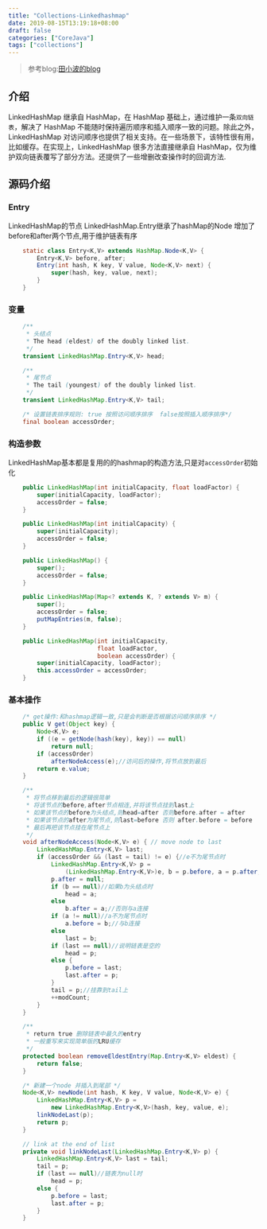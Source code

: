 ```yaml
---
title: "Collections-Linkedhashmap"
date: 2019-08-15T13:19:18+08:00
draft: false
categories: ["CoreJava"]
tags: ["collections"]
---
```


<!--more-->

> 参考blog:[田小波的blog](https://www.tianxiaobo.com/2018/01/24/LinkedHashMap-%E6%BA%90%E7%A0%81%E8%AF%A6%E7%BB%86%E5%88%86%E6%9E%90%EF%BC%88JDK1-8%EF%BC%89/)

## 介绍
LinkedHashMap 继承自 HashMap，在 HashMap 基础上，通过维护一条`双向链表`，解决了 HashMap 不能随时保持遍历顺序和插入顺序一致的问题。除此之外，LinkedHashMap 对访问顺序也提供了相关支持。在一些场景下，该特性很有用，比如缓存。在实现上，LinkedHashMap 很多方法直接继承自 HashMap，仅为维护双向链表覆写了部分方法。还提供了一些增删改查操作时的回调方法.


## 源码介绍
### Entry
LinkedHashMap的节点 LinkedHashMap.Entry继承了hashMap的Node 增加了before和after两个节点,用于维护链表有序
```java
    static class Entry<K,V> extends HashMap.Node<K,V> {
        Entry<K,V> before, after;
        Entry(int hash, K key, V value, Node<K,V> next) {
            super(hash, key, value, next);
        }
    }
```

### 变量
```java
    /**
     * 头结点
     * The head (eldest) of the doubly linked list.
     */
    transient LinkedHashMap.Entry<K,V> head;

    /**
     * 尾节点 
     * The tail (youngest) of the doubly linked list.
     */
    transient LinkedHashMap.Entry<K,V> tail;

    /* 设置链表排序规则: true 按照访问顺序排序  false按照插入顺序排序*/
    final boolean accessOrder;
```

### 构造参数
LinkedHashMap基本都是复用的的hashmap的构造方法,只是对`accessOrder`初始化
```java
    public LinkedHashMap(int initialCapacity, float loadFactor) {
        super(initialCapacity, loadFactor);
        accessOrder = false;
    }

    public LinkedHashMap(int initialCapacity) {
        super(initialCapacity);
        accessOrder = false;
    }

    public LinkedHashMap() {
        super();
        accessOrder = false;
    }

    public LinkedHashMap(Map<? extends K, ? extends V> m) {
        super();
        accessOrder = false;
        putMapEntries(m, false);
    }

    public LinkedHashMap(int initialCapacity,
                         float loadFactor,
                         boolean accessOrder) {
        super(initialCapacity, loadFactor);
        this.accessOrder = accessOrder;
    }

```

### 基本操作
```java
    /* get操作:和hashmap逻辑一致,只是会判断是否根据访问顺序排序 */
    public V get(Object key) {
        Node<K,V> e;
        if ((e = getNode(hash(key), key)) == null)
            return null;
        if (accessOrder) 
            afterNodeAccess(e);//访问后的操作,将节点放到最后
        return e.value;
    }

    /**
     * 将节点移到最后的逻辑很简单
     * 将该节点的before,after节点相连,并将该节点挂到last上
     * 如果该节点的before为头结点,则head=after 否则before.after = after 
     * 如果该节点的after为尾节点,则last=before 否则 after.before = before
     * 最后再把该节点挂在尾节点上
     */
    void afterNodeAccess(Node<K,V> e) { // move node to last
        LinkedHashMap.Entry<K,V> last;
        if (accessOrder && (last = tail) != e) {//e不为尾节点时
            LinkedHashMap.Entry<K,V> p =
                (LinkedHashMap.Entry<K,V>)e, b = p.before, a = p.after;//获取前后节点
            p.after = null;
            if (b == null)//如果b为头结点时
                head = a;
            else
                b.after = a;//否则与a连接
            if (a != null)//a不为尾节点时
                a.before = b;//与b连接
            else
                last = b;
            if (last == null)//说明链表是空的
                head = p;
            else {
                p.before = last;
                last.after = p;
            }
            tail = p;//挂靠到tail上
            ++modCount;
        }
    }

    /**
     * return true 删除链表中最久的entry
     * 一般重写来实现简单版的LRU缓存
     */
    protected boolean removeEldestEntry(Map.Entry<K,V> eldest) {
        return false;
    }

    /* 新建一个node 并插入到尾部 */
    Node<K,V> newNode(int hash, K key, V value, Node<K,V> e) {
        LinkedHashMap.Entry<K,V> p =
            new LinkedHashMap.Entry<K,V>(hash, key, value, e);
        linkNodeLast(p);
        return p;
    }

    // link at the end of list
    private void linkNodeLast(LinkedHashMap.Entry<K,V> p) {
        LinkedHashMap.Entry<K,V> last = tail;
        tail = p;
        if (last == null)//链表为null时
            head = p;
        else {
            p.before = last;
            last.after = p;
        }
    }



```
